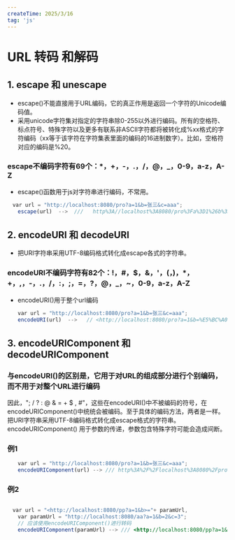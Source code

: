 ```yaml
---
createTime: 2025/3/16
tag: 'js'
---
```


# URL 转码 和解码

## 1. escape 和 unescape

* escape()不能直接用于URL编码，它的真正作用是返回一个字符的Unicode编码值。
* 采用unicode字符集对指定的字符串除0-255以外进行编码。所有的空格符、标点符号、特殊字符以及更多有联系非ASCII字符都将被转化成%xx格式的字符编码（xx等于该字符在字符集表里面的编码的16进制数字）。比如，空格符对应的编码是%20。

### escape不编码字符有69个：*，+，-，.，/，@，_，0-9，a-z，A-Z

* escape()函数用于js对字符串进行编码，不常用。

```javascript
　var url = "http://localhost:8080/pro?a=1&b=张三&c=aaa";
　　escape(url)  -->  ///   http%3A//localhost%3A8080/pro%3Fa%3D1%26b%3D%u5F20%u4E09%26c%3Daaa  
```

## 2. encodeURI 和 decodeURI

* 把URI字符串采用UTF-8编码格式转化成escape各式的字符串。

### encodeURI不编码字符有82个：!，#，$，&，'，(，)，*，+，,，-，.，/，:，;，=，?，@，_，~，0-9，a-z，A-Z

* encodeURI()用于整个url编码

``` js
　　var url = "http://localhost:8080/pro?a=1&b=张三&c=aaa";
　　encodeURI(url)  -->   // <http://localhost:8080/pro?a=1&b=%E5%BC%A0%E4%B8%89&c=aaa>
```

## 3. encodeURIComponent 和 decodeURIComponent

### 与encodeURI()的区别是，它用于对URL的组成部分进行个别编码，而不用于对整个URL进行编码

因此，"; / ? : @ & = + $ , #"，这些在encodeURI()中不被编码的符号，在encodeURIComponent()中统统会被编码。至于具体的编码方法，两者是一样。把URI字符串采用UTF-8编码格式转化成escape格式的字符串。
encodeURIComponent() 用于参数的传递，参数包含特殊字符可能会造成间断。

### 例1

``` js
　　var url = "http://localhost:8080/pro?a=1&b=张三&c=aaa";
　　encodeURIComponent(url) --> /// http%3A%2F%2Flocalhost%3A8080%2Fpro%3Fa%3D1%26b%3D%E5%BC%A0%E4%B8%89%26c%3Daaa

```

### 例2

``` js

　var url = "<http://localhost:8080/pp?a=1&b>="+ paramUrl,
　　var paramUrl = "http://localhost:8080/aa?a=1&b=2&c=3";
　　// 应该使用encodeURIComponent()进行转码　　
　　encodeURIComponent(paramUrl) --> /// <http://localhost:8080/pp?a=1&b=http%3A%2F%2Flocalhost%3A8080%2Faa%3Fa%3D1%26b%3D2%23%26c%3D3>

```
